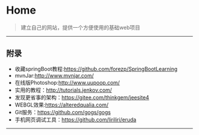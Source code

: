# Home
  > 建立自己的网站，提供一个方便使用的基础web项目

---

## 附录
* 收藏springBoot教程:https://github.com/forezp/SpringBootLearning
* mvnJar:http://www.mvnjar.com/
* 在线版Photoshop:http://www.uupoop.com/
* 实用的教程：http://tutorials.jenkov.com/
* 发现更省事的架构：https://gitee.com/thinkgem/jeesite4
* WEBGL效果:https://alteredqualia.com/
* Git服务：https://github.com/gogs/gogs
* 手机网页调试工具：https://github.com/liriliri/eruda

---

